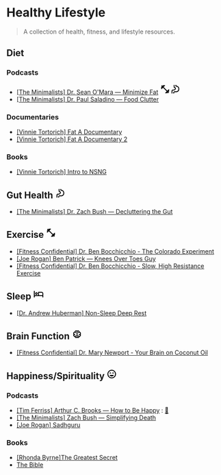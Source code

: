 # Healthy Lifestyle

> A collection of health, fitness, and lifestyle resources.


## Diet
### Podcasts
- [[The Minimalists] Dr. Sean O'Mara — Minimize Fat](https://www.theminimalists.com/podcast/#408) <svg xmlns="http://www.w3.org/2000/svg" height="24" viewBox="0 -960 960 960" width="24"><path d="m536-84-56-56 142-142-340-340-142 142-56-56 56-58-56-56 84-84-56-58 56-56 58 56 84-84 56 56 58-56 56 56-142 142 340 340 142-142 56 56-56 58 56 56-84 84 56 58-56 56-58-56-84 84-56-56-58 56Z"/></svg><svg xmlns="http://www.w3.org/2000/svg" height="24" viewBox="0 -960 960 960" width="24"><path d="M120-80v-240q0-50 35-85t85-35h80q50 0 85-35t35-85q0-17-11.5-28.5T400-600q-33 0-56.5-23.5T320-680v-200h80v200q50 0 85 35t35 85q0 83-58.5 141.5T320-360h-80q-17 0-28.5 11.5T200-320v240h-80Zm240 0h-80v-80q0-50 35-85t85-35h160q83 0 141.5-58.5T760-480v-40q0-83-58.5-141.5T560-720q-33 0-56.5-23.5T480-800v-80h80v80q117 0 198.5 81.5T840-520v40q0 117-81.5 198.5T560-200H400q-17 0-28.5 11.5T360-160v80Zm-160 0v-240q0-17 11.5-28.5T240-360h80q83 0 141.5-58.5T520-560q0-50-35-85t-85-35v-200 200q50 0 85 35t35 85q0 83-58.5 141.5T320-360h-80q-17 0-28.5 11.5T200-320v240Z"/></svg>
- [[The Minimalists] Dr. Paul Saladino — Food Clutter](https://www.theminimalists.com/podcast/#384)

### Documentaries
- [[Vinnie Tortorich] Fat A Documentary](https://www.youtube.com/watch?v=iVJM_0XEiBI)
- [[Vinnie Tortorich] Fat A Documentary 2](https://www.youtube.com/watch?v=AoPisYHbMcg)

### Books
- [[Vinnie Tortorich] Intro to NSNG](https://nsng.vinnietortorich.com/product/intro-to-nsng/)

## Gut Health <svg xmlns="http://www.w3.org/2000/svg" height="24" viewBox="0 -960 960 960" width="24"><path d="M120-80v-240q0-50 35-85t85-35h80q50 0 85-35t35-85q0-17-11.5-28.5T400-600q-33 0-56.5-23.5T320-680v-200h80v200q50 0 85 35t35 85q0 83-58.5 141.5T320-360h-80q-17 0-28.5 11.5T200-320v240h-80Zm240 0h-80v-80q0-50 35-85t85-35h160q83 0 141.5-58.5T760-480v-40q0-83-58.5-141.5T560-720q-33 0-56.5-23.5T480-800v-80h80v80q117 0 198.5 81.5T840-520v40q0 117-81.5 198.5T560-200H400q-17 0-28.5 11.5T360-160v80Zm-160 0v-240q0-17 11.5-28.5T240-360h80q83 0 141.5-58.5T520-560q0-50-35-85t-85-35v-200 200q50 0 85 35t35 85q0 83-58.5 141.5T320-360h-80q-17 0-28.5 11.5T200-320v240Z"/></svg>
- [[The Minimalists] Dr. Zach Bush — Decluttering the Gut](https://www.theminimalists.com/podcast/#398)

## Exercise <svg xmlns="http://www.w3.org/2000/svg" height="24" viewBox="0 -960 960 960" width="24"><path d="m536-84-56-56 142-142-340-340-142 142-56-56 56-58-56-56 84-84-56-58 56-56 58 56 84-84 56 56 58-56 56 56-142 142 340 340 142-142 56 56-56 58 56 56-84 84 56 58-56 56-58-56-84 84-56-56-58 56Z"/></svg>
- [[Fitness Confidential] Dr. Ben Bocchicchio - The Colorado Experiment](https://vinnietortorich.com/2022/06/colorado-experiment-bocchicchio-episode-2116/)
- [[Joe Rogan] Ben Patrick — Knees Over Toes Guy](https://open.spotify.com/episode/2zfpB6RoKwylk3DbN3GXA0?si=de02e3493ef74d07)
- [[Fitness Confidential] Dr. Ben Bocchicchio - Slow, High Resistance Exercise](https://vinnietortorich.com/2018/12/slow-high-resistance-exercise-with-dr-ben-bocchicchio-episode-1206/)

## Sleep <svg xmlns="http://www.w3.org/2000/svg" height="24" viewBox="0 -960 960 960" width="24"><path d="M40-200v-600h80v400h320v-320h320q66 0 113 47t47 113v360h-80v-120H120v120H40Zm240-240q-50 0-85-35t-35-85q0-50 35-85t85-35q50 0 85 35t35 85q0 50-35 85t-85 35Zm240 40h320v-160q0-33-23.5-56.5T760-640H520v240ZM280-520q17 0 28.5-11.5T320-560q0-17-11.5-28.5T280-600q-17 0-28.5 11.5T240-560q0 17 11.5 28.5T280-520Zm0-40Zm240-80v240-240Z"/></svg>
- [[Dr. Andrew Huberman] Non-Sleep Deep Rest](https://www.youtube.com/watch?v=YrubXRXwxJc)

## Brain Function <svg xmlns="http://www.w3.org/2000/svg" height="24" viewBox="0 -960 960 960" width="24"><path d="M390-120q-51 0-88-35.5T260-241q-60-8-100-53t-40-106q0-21 5.5-41.5T142-480q-11-18-16.5-38t-5.5-42q0-61 40-105.5t99-52.5q3-51 41-86.5t90-35.5q26 0 48.5 10t41.5 27q18-17 41-27t49-10q52 0 89.5 35t40.5 86q59 8 99.5 53T840-560q0 22-5.5 42T818-480q11 18 16.5 38.5T840-400q0 62-40.5 106.5T699-241q-5 50-41.5 85.5T570-120q-25 0-48.5-9.5T480-156q-19 17-42 26.5t-48 9.5Zm130-590v460q0 21 14.5 35.5T570-200q20 0 34.5-16t15.5-36q-21-8-38.5-21.5T550-306q-10-14-7.5-30t16.5-26q14-10 30-7.5t26 16.5q11 16 28 24.5t37 8.5q33 0 56.5-23.5T760-400q0-5-.5-10t-2.5-10q-17 10-36.5 15t-40.5 5q-17 0-28.5-11.5T640-440q0-17 11.5-28.5T680-480q33 0 56.5-23.5T760-560q0-33-23.5-56T680-640q-11 18-28.5 31.5T613-587q-16 6-31-1t-20-23q-5-16 1.5-31t22.5-20q15-5 24.5-18t9.5-30q0-21-14.5-35.5T570-760q-21 0-35.5 14.5T520-710Zm-80 460v-460q0-21-14.5-35.5T390-760q-21 0-35.5 14.5T340-710q0 16 9 29.5t24 18.5q16 5 23 20t2 31q-6 16-21 23t-31 1q-21-8-38.5-21.5T279-640q-32 1-55.5 24.5T200-560q0 33 23.5 56.5T280-480q17 0 28.5 11.5T320-440q0 17-11.5 28.5T280-400q-21 0-40.5-5T203-420q-2 5-2.5 10t-.5 10q0 33 23.5 56.5T280-320q20 0 37-8.5t28-24.5q10-14 26-16.5t30 7.5q14 10 16.5 26t-7.5 30q-14 19-32 33t-39 22q1 20 16 35.5t35 15.5q21 0 35.5-14.5T440-250Zm40-230Z"/></svg>
- [[Fitness Confidential] Dr. Mary Newport - Your Brain on Coconut Oil](https://vinnietortorich.com/2022/09/your-brain-coconut-oil-dr-mary-newport-episode-2201/)


## Happiness/Spirituality <svg xmlns="http://www.w3.org/2000/svg" height="24" viewBox="0 -960 960 960" width="24"><path d="M480-260q68 0 123.5-38.5T684-400H276q25 63 80.5 101.5T480-260ZM312-520l44-42 42 42 42-42-84-86-86 86 42 42Zm250 0 42-42 44 42 42-42-86-86-84 86 42 42ZM480-80q-83 0-156-31.5T197-197q-54-54-85.5-127T80-480q0-83 31.5-156T197-763q54-54 127-85.5T480-880q83 0 156 31.5T763-763q54 54 85.5 127T880-480q0 83-31.5 156T763-197q-54 54-127 85.5T480-80Zm0-400Zm0 320q134 0 227-93t93-227q0-134-93-227t-227-93q-134 0-227 93t-93 227q0 134 93 227t227 93Z"/></svg>
### Podcasts
- [[Tim Ferriss] Arthur C. Brooks — How to Be Happy](https://tim.blog/2023/09/11/arthur-c-brooks/) : [:memo:](./Notes/Podcasts/Happiness/[Tim%20Ferriss]%20Arthur%20C.%20Brooks%20—%20How%20to%20Be%20Happy.md)
- [[The Minimalists] Zach Bush — Simplifying Death](https://www.theminimalists.com/podcast/#362)
- [[Joe Rogan] Sadhguru](https://open.spotify.com/episode/0zN02uiYg9KUwYs4JY8Nwg?si=834e1c5ee77d4e99)

### Books
- [[Rhonda Byrne]The Greatest Secret](https://www.amazon.com/The-Greatest-Secret/dp/B08GNDRZ3T/ref=tmm_aud_swatch_0?_encoding=UTF8&qid=&sr=)
- [The Bible](https://www.youversion.com/)


<!---
Huberman
https://open.spotify.com/episode/0ScxTKuC8EaZpIxAfWZNpu?si=e6cd9cffb82a45b1
https://open.spotify.com/episode/7zjMM0mw8oIr3VxRX0Tfay?si=3a4e6bf29a4d46b2
https://open.spotify.com/episode/2BGyj7ukaq8aA29BsA1Yuk?si=1ffd202c011443d0


Rhonda Patrick
https://open.spotify.com/episode/7y8MKnfhML6KzvA6GVd83B?si=d17aa7f2b66a4ea7

Peter Attia
https://open.spotify.com/episode/5DuxGhOJSa7X0AKvJGwwta?si=adba93aa07e94726
https://open.spotify.com/episode/6x9k7KcvhAV44Ik0fX2oeu?si=DH5CWwiGQ5eGGA7MWvcXBg

Chris Kresser
Paul Stamets
-->